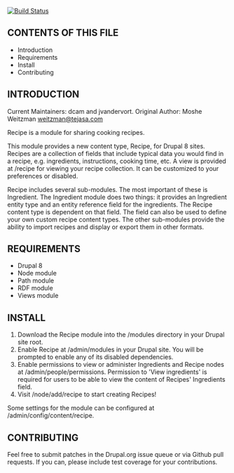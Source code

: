 [![Build Status](https://travis-ci.org/dcameron/recipe.svg?branch=8.x-2.x)](https://travis-ci.org/dcameron/recipe)

CONTENTS OF THIS FILE
---------------------

 * Introduction
 * Requirements
 * Install
 * Contributing

INTRODUCTION
------------

Current Maintainers: dcam and jvandervort.
Original Author: Moshe Weitzman <weitzman@tejasa.com>

Recipe is a module for sharing cooking recipes.

This module provides a new content type, Recipe, for Drupal 8 sites.  Recipes
are a collection of fields that include typical data you would find in a recipe,
e.g. ingredients, instructions, cooking time, etc.  A view is provided at
/recipe for viewing your recipe collection.  It can be customized to your
preferences or disabled.

Recipe includes several sub-modules.  The most important of these is Ingredient.
The Ingredient module does two things: it provides an Ingredient entity type
and an entity reference field for the ingredients.  The Recipe content type is
dependent on that field.  The field can also be used to define your own custom
recipe content types.  The other sub-modules provide the ability to import
recipes and display or export them in other formats.

REQUIREMENTS
------------

 * Drupal 8
 * Node module
 * Path module
 * RDF module
 * Views module

INSTALL
-------

 1. Download the Recipe module into the /modules directory in your Drupal site
    root.
 2. Enable Recipe at /admin/modules in your Drupal site.  You will be prompted
    to enable any of its disabled dependencies.
 3. Enable permissions to view or administer Ingredients and Recipe nodes at
    /admin/people/permissions.  Permission to 'View ingredients' is required for
    users to be able to view the content of Recipes' Ingredients field.
 4. Visit /node/add/recipe to start creating Recipes!

Some settings for the module can be configured at /admin/config/content/recipe.

CONTRIBUTING
------------

Feel free to submit patches in the Drupal.org issue queue or via Github pull
requests. If you can, please include test coverage for your contributions.
